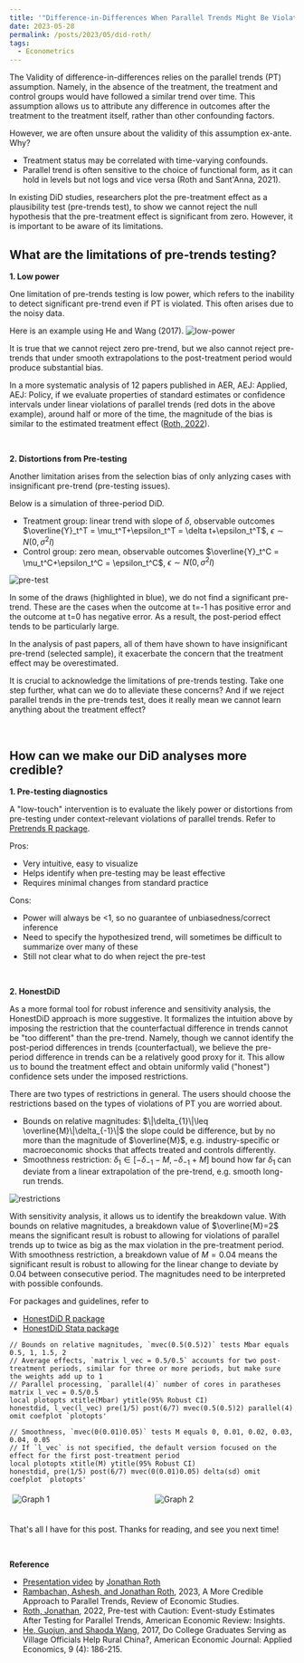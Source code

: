 ```yaml
---
title: '"Difference-in-Differences When Parallel Trends Might Be Violated" by Jonathan Roth'
date: 2023-05-28
permalink: /posts/2023/05/did-roth/
tags:
  - Econometrics
---
```


The Validity of difference-in-differences relies on the parallel trends (PT) assumption. Namely, in the absence of the treatment, the treatment and control groups would have followed a similar trend over time. This assumption allows us to attribute any difference in outcomes after the treatment to the treatment itself, rather than other confounding factors. 

However, we are often unsure about the validity of this assumption ex-ante. Why?
- Treatment status may be correlated with time-varying confounds.
- Parallel trend is often sensitive to the choice of functional form, as it can hold in levels but not logs and vice versa (Roth and Sant'Anna, 2021).

In existing DiD studies, researchers plot the pre-treatment effect as a plausibility test (pre-trends test), to show we cannot reject the null hypothesis that the pre-treatment effect is significant from zero. However, it is important to be aware of its limitations.

## What are the limitations of pre-trends testing?
**1. Low power**
   
   One limitation of pre-trends testing is low power, which refers to the inability to detect significant pre-trend even if PT is violated. This often arises due to the noisy data.

   Here is an example using He and Wang (2017).
   ![low-power](/images/blog/2023-05-28-did-roth/low-power.png)

   It is true that we cannot reject zero pre-trend, but we also cannot reject pre-trends that under smooth extrapolations to the post-treatment period would produce substantial bias.

   In a more systematic analysis of 12 papers published in AER, AEJ: Applied, AEJ: Policy, if we evaluate properties of standard estimates or confidence intervals under linear violations of parallel trends (red dots in the above example), around half or more of the time, the magnitude of the bias is similar to the estimated treatment effect ([Roth, 2022](https://www.aeaweb.org/articles?id=10.1257/aeri.20210236)). 

<br>

**2. Distortions from Pre-testing**
   
   Another limitation arises from the selection bias of only anlyzing cases with insignificant pre-trend (pre-testing issues).

   Below is a simulation of three-period DiD.
   - Treatment group: linear trend with slope of $\delta$, observable outcomes $\overline{Y}_t^T = \mu_t^T+\epsilon_t^T = \delta t+\epsilon_t^T$, $\epsilon \sim N(0,\sigma^2I)$
   - Control group: zero mean, observable outcomes $\overline{Y}_t^C = \mu_t^C+\epsilon_t^C = \epsilon_t^C$, $\epsilon \sim N(0,\sigma^2I)$
  
   ![pre-test](/images/blog/2023-05-28-did-roth/pre-test.png)

   In some of the draws (highlighted in blue), we do not find a significant pre-trend. These are the cases when the outcome at t=-1 has positive error and the outcome at t=0 has negative error. As a result, the post-period effect tends to be particularly large.

   In the analysis of past papers, all of them have shown to have insignificant pre-trend (selected sample), it exacerbate the concern that the treatment effect may be overestimated.

It is crucial to acknowledge the limitations of pre-trends testing. Take one step further, what can we do to alleviate these concerns? And if we reject parallel trends in the pre-trends test, does it really mean we cannot learn anything about the treatment effect?

<br>

## How can we make our DiD analyses more credible?
**1. Pre-testing diagnostics**
   
   A "low-touch" intervention is to evaluate the likely power or distortions from pre-testing under context-relevant violations of parallel trends. Refer to [Pretrends R package](https://github.com/jonathandroth/pretrends).

   Pros:
   - Very intuitive, easy to visualize
   - Helps identify when pre-testing may be least effective
   - Requires minimal changes from standard practice

   Cons:
   - Power will always be <1, so no guarantee of unbiasedness/correct inference
   - Need to specify the hypothesized trend, will sometimes be difficult to summarize over many of these
   - Still not clear what to do when reject the pre-test

<br>

**2. HonestDiD**
   
   As a more formal tool for robust inference and sensitivity analysis, the HonestDiD approach is more suggestive. It formalizes the intuition above by imposing the restriction that the counterfactual difference in trends cannot be "too different" than the pre-trend. Namely, though we cannot identify the post-period differences in trends (counterfactual), we believe the pre-period difference in trends can be a relatively good proxy for it. This allow us to bound the treatment effect and obtain uniformly valid ("honest") confidence sets under the imposed restrictions. 

   There are two types of restrictions in general. The users should choose the restrictions based on the types of violations of PT you are worried about.
   - Bounds on relative magnitudes: $\|\delta_{1}\|\leq \overline{M}\|\delta_{-1}\|$ the slope could be difference, but by no more than the magnitude of $\overline{M}$, e.g. industry-specific or macroeconomic shocks that affects treated and controls differently.
   - Smoothness restriction: $\delta_{1}\in [-\delta_{-1}-M,-\delta_{-1}+M]$ bound how far $\delta_{1}$ can deviate from a linear extrapolation of the pre-trend, e.g. smooth long-run trends.

   ![restrictions](/images/blog/2023-05-28-did-roth/honestdid.jpeg)

   With sensitivity analysis, it allows us to identify the breakdown value. With bounds on relative magnitudes, a breakdown value of $\overline{M}=2$ means the significant result is robust to allowing for violations of parallel trends up to twice as big as the max violation in the pre-treatment period. With smoothness restriction, a breakdown value of $M=0.04$ means the significant result is robust to allowing for the linear change to deviate by 0.04 between consecutive period. The magnitudes need to be interpreted with possible confounds.
   
   For packages and guidelines, refer to 
   - [HonestDiD R package](https://github.com/asheshrambachan/HonestDiD)
   - [HonestDiD Stata package](https://github.com/mcaceresb/stata-honestdid#honestdid)

   ```
   // Bounds on relative magnitudes, `mvec(0.5(0.5)2)` tests Mbar equals 0.5, 1, 1.5, 2
   // Average effects, `matrix l_vec = 0.5/0.5` accounts for two post-treatment periods, similar for three or more periods, but make sure the weights add up to 1 
   // Parallel processing, `parallel(4)` number of cores in paratheses
   matrix l_vec = 0.5/0.5
   local plotopts xtitle(Mbar) ytitle(95% Robust CI)
   honestdid, l_vec(l_vec) pre(1/5) post(6/7) mvec(0.5(0.5)2) parallel(4) omit coefplot `plotopts'

   // Smoothness, `mvec(0(0.01)0.05)` tests M equals 0, 0.01, 0.02, 0.03, 0.04, 0.05
   // If `l_vec` is not specified, the default version focused on the effect for the first post-treatment period
   local plotopts xtitle(M) ytitle(95% Robust CI)
   honestdid, pre(1/5) post(6/7) mvec(0(0.01)0.05) delta(sd) omit coefplot `plotopts'
   ```
  
<div style="display: flex; flex-direction: row;">
  <div style="flex: 50%; padding: 5px;">
    <img src="/images/blog/2023-05-28-did-roth/Mbar-plot.png" alt="Graph 1">
  </div>
  <div style="flex: 50%; padding: 5px;">
    <img src="/images/blog/2023-05-28-did-roth/M-plot.png" alt="Graph 2">
  </div>
</div>

<br>

That's all I have for this post. Thanks for reading, and see you next time!

<br>

**Reference**
- [Presentation video](https://www.youtube.com/watch?v=6-NkiA2jN7U) by [Jonathan Roth](https://www.jonathandroth.com/)
- [Rambachan, Ashesh, and Jonathan Roth](https://www.restud.com/a-more-credible-approach-to-parallel-trends/), 2023, A More Credible Approach to Parallel Trends, Review of Economic Studies.
- [Roth, Jonathan](https://www.aeaweb.org/articles?id=10.1257/aeri.20210236), 2022, Pre-test with Caution: Event-study Estimates After Testing for Parallel Trends, American Economic Review: Insights.
- [He, Guojun, and Shaoda Wang](https://www.aeaweb.org/articles?id=10.1257/app.20160079), 2017, Do College Graduates Serving as Village Officials Help Rural China?, American Economic Journal: Applied Economics, 9 (4): 186-215.

